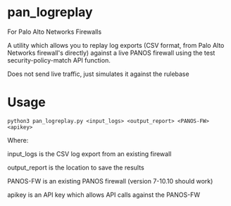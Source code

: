 # pan_logreplay

For Palo Alto Networks Firewalls

A utility which allows you to replay log exports (CSV format, from Palo Alto Networks firewall's directly) against a live PANOS firewall using the test security-policy-match API function.

Does not send live traffic, just simulates it against the rulebase



# Usage

    python3 pan_logreplay.py <input_logs> <output_report> <PANOS-FW> <apikey>

Where:

input_logs is the CSV log export from an existing firewall

output_report is the location to save the results

PANOS-FW is an existing PANOS firewall (version 7-10.10 should work)

apikey is an API key which allows API calls against the PANOS-FW
